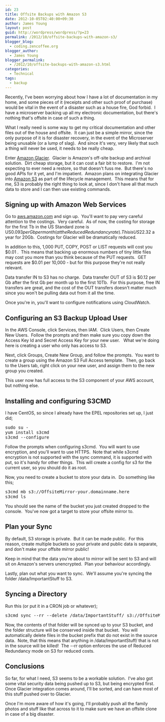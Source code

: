 ```yaml
---
id: 23
title: Offsite Backups with Amazon S3
date: 2012-10-05T02:40:00+09:30
author: James Young
layout: post
guid: http://wordpress/wordpress/?p=23
permalink: /2012/10/offsite-backups-with-amazon-s3/
blogger_blog:
  - coding.zencoffee.org
blogger_author:
  - James Young
blogger_permalink:
  - /2012/10/offsite-backups-with-amazon-s3.html
categories:
  - Technical
tags:
  - backup
---
```

Recently, I've been worrying about how I have a lot of documentation in my home, and some pieces of it (receipts and other such proof of purchase) would be vital in the event of a disaster such as a house fire, God forbid.  I have a microserver backing up all my electronic documentation, but there's nothing that's offsite in case of such a thing.

What I really need is some way to get my critical documentation and other files out of the house and offsite.  It can just be a simple mirror, since the only purpose of it is for disaster recovery, in the event of the Microserver being unusable (or a lump of slag).  And since it's very, very likely that such a thing will never be used, it needs to be really cheap.

Enter [Amazon Glacier](http://aws.amazon.com/glacier/).  Glacier is Amazon's off-site backup and archival solution.  Dirt cheap storage, but it can cost a fair bit to restore.  I'm not expecting to ever need a restore, so that doesn't fuss me.  But there's no good APIs for it yet, and I'm impatient.  Amazon plans on integrating Glacier into [Amazon S3](http://aws.amazon.com/s3/) as part of the lifecycle management.  This means that for me, S3 is probably the right thing to look at, since I don't have all that much data to store and I can then use existing commands.

## Signing up with Amazon Web Services

Go to [aws.amazon.com](http://aws.amazon.com/) and sign up.  You'll want to pay very careful attention to the costings.  Very careful.  As of now, the costing for storage for the first Tb in the US Standard zone is US$0.093 per Gb per month (at the Reduced Redundancy rate).  This is US$22.32 a year for 20Gb.  Costings for Glacier will be dramatically reduced.

In addition to this, 1,000 PUT, COPY, POST or LIST requests will cost you $0.01 .  This means that backing up enormous numbers of tiny little files may cost you more than you think because of the PUT requests.  GET requests are $0.01 per 10,000 - but for this purpose they're not really relevant.

Data transfer IN to S3 has no charge.  Data transfer OUT of S3 is $0.12 per Gb after the first Gb per month up to the first 10Tb.  For this purpose, free IN transfers are great, and the cost of the OUT transfers doesn't matter much since you won't be pulling data out from it all the time.

Once you're in, you'll want to configure notifications using CloudWatch.

## Configuring an S3 Backup Upload User

In the AWS Console, click Services, then IAM.  Click Users, then Create New Users.  Follow the prompts and then make sure you copy down the Access Key Id and Secret Access Key for your new user.   What we're doing here is creating a user who only has access to S3.

Next, click Groups, Create New Group, and follow the prompts.  You want to create a group using the Amazon S3 Full Access template.  Then, go back to the Users tab, right click on your new user, and assign them to the new group you created.

This user now has full access to the S3 component of your AWS account, but nothing else.

## Installing and configuring S3CMD

I have CentOS, so since I already have the EPEL repositories set up, I just did;

<pre>sudo su -
yum install s3cmd
s3cmd --configure</pre>

Follow the prompts when configuring s3cmd.  You will want to use encryption, and you'll want to use HTTPS.  Note that while s3cmd encryption is not supported with the sync command, it is supported with put, so it's handy for other things.  This will create a config for s3 for the current user, so you should do it as root.

Now, you need to create a bucket to store your data in.  Do something like this;

<pre>s3cmd mb s3://OffsiteMirror-your.domainname.here
s3cmd ls</pre>

You should see the name of the bucket you just created dropped to the console.  You've now got a target to store your offsite mirror to.

## Plan your Sync

By default, S3 storage is private.  But it can be made public.  For this reason, create multiple buckets so your private and public data is separate, and don't make your offsite mirror public!

Keep in mind that the data you're about to mirror will be sent to S3 and will sit on Amazon's servers unencrypted.  Plan your behaviour accordingly.

Lastly, plan out what you want to sync.  We'll assume you're syncing the folder /data/ImportantStuff to S3.

## Syncing a Directory

Run this (or put it in a CRON job or whatever);

<pre>s3cmd sync --rr --delete /data/ImportantStuff/ s3://OffsiteMirror-your.domainname.here/data/ImportantStuff/</pre>

Now, the contents of that folder will be synced up to your S3 bucket, and the folder structure will be conserved inside that bucket.  You will automatically delete files in the bucket prefix that do not exist in the source data.  Note, that this means that anything in /data/ImportantStuff/ that is not in the source will be killed!  The --rr option enforces the use of Reduced Redundancy mode on S3 for reduced costs.

## Conclusions

So far, for what I need, S3 seems to be a workable solution.  I've also got some vital security data being pushed up to S3, but being encrypted first.  Once Glacier integration comes around, I'll be sorted, and can have most of this stuff pushed over to Glacier.

Once I'm more aware of how it's going, I'll probably push all the family photos and stuff like that across to it to make sure we have an offsite clone in case of a big disaster.